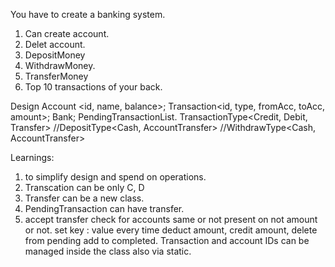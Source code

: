 You have to create a banking system.
1. Can create account.
2. Delet account.
3. DepositMoney
4. WithdrawMoney.
5. TransferMoney
6. Top 10 transactions of your back.


Design
Account <id, name, balance>;
Transaction<id, type, fromAcc, toAcc, amount>;
Bank<list of accounts>;
PendingTransactionList.
TransactionType<Credit, Debit, Transfer>
//DepositType<Cash, AccountTransfer>
//WithdrawType<Cash, AccountTransfer>

Learnings:
1. to simplify design and spend on operations.
2. Transcation can be only C, D 
3. Transfer can be a new class.
4. PendingTransaction can have transfer.
5. accept transfer check for accounts same or not present on not amount or not.
set key : value every time
deduct amount, credit amount, delete from pending add to completed.
Transaction and account IDs can be managed inside the class also via static.
